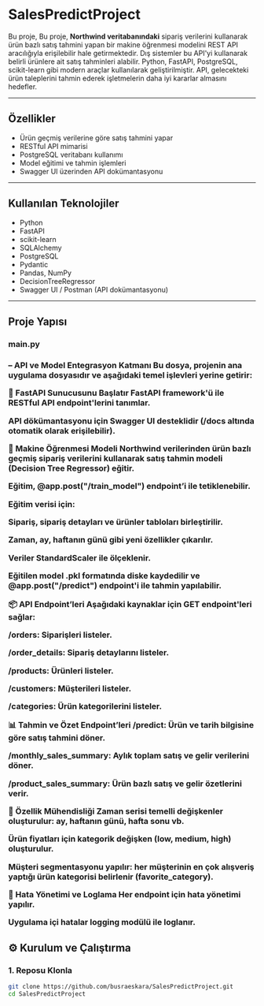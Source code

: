 # SalesPredictProject

Bu proje, Bu proje, **Northwind veritabanındaki** sipariş verilerini kullanarak ürün bazlı satış tahmini yapan bir makine öğrenmesi modelini REST API aracılığıyla erişilebilir hale getirmektedir. Dış sistemler bu API'yi kullanarak belirli ürünlere ait satış tahminleri alabilir. Python, FastAPI, PostgreSQL, scikit-learn gibi modern araçlar kullanılarak geliştirilmiştir. API, gelecekteki ürün taleplerini tahmin ederek işletmelerin daha iyi kararlar almasını hedefler.

---

## Özellikler

- Ürün geçmiş verilerine göre satış tahmini yapar  
- RESTful API mimarisi  
- PostgreSQL veritabanı kullanımı  
- Model eğitimi ve tahmin işlemleri  
- Swagger UI üzerinden API dokümantasyonu  

---

## Kullanılan Teknolojiler

- Python  
- FastAPI  
- scikit-learn  
- SQLAlchemy  
- PostgreSQL
- Pydantic
- Pandas, NumPy
- DecisionTreeRegressor
- Swagger UI / Postman (API dokümantasyonu)

---

## Proje Yapısı

<h3>main.py<h3>– API ve Model Entegrasyon Katmanı
Bu dosya, projenin ana uygulama dosyasıdır ve aşağıdaki temel işlevleri yerine getirir:

🚀 FastAPI Sunucusunu Başlatır
FastAPI framework'ü ile RESTful API endpoint'lerini tanımlar.

API dökümantasyonu için Swagger UI desteklidir (/docs altında otomatik olarak erişilebilir).

🧠 Makine Öğrenmesi Modeli
Northwind verilerinden ürün bazlı geçmiş sipariş verilerini kullanarak satış tahmin modeli (Decision Tree Regressor) eğitir.

Eğitim, @app.post("/train_model") endpoint’i ile tetiklenebilir.

Eğitim verisi için:

Sipariş, sipariş detayları ve ürünler tabloları birleştirilir.

Zaman, ay, haftanın günü gibi yeni özellikler çıkarılır.

Veriler StandardScaler ile ölçeklenir.

Eğitilen model .pkl formatında diske kaydedilir ve @app.post("/predict") endpoint'i ile tahmin yapılabilir.

📦 API Endpoint’leri
Aşağıdaki kaynaklar için GET endpoint'leri sağlar:

/orders: Siparişleri listeler.

/order_details: Sipariş detaylarını listeler.

/products: Ürünleri listeler.

/customers: Müşterileri listeler.

/categories: Ürün kategorilerini listeler.

📊 Tahmin ve Özet Endpoint’leri
/predict: Ürün ve tarih bilgisine göre satış tahmini döner.

/monthly_sales_summary: Aylık toplam satış ve gelir verilerini döner.

/product_sales_summary: Ürün bazlı satış ve gelir özetlerini verir.

🧱 Özellik Mühendisliği
Zaman serisi temelli değişkenler oluşturulur: ay, haftanın günü, hafta sonu vb.

Ürün fiyatları için kategorik değişken (low, medium, high) oluşturulur.

Müşteri segmentasyonu yapılır: her müşterinin en çok alışveriş yaptığı ürün kategorisi belirlenir (favorite_category).

🔐 Hata Yönetimi ve Loglama
Her endpoint için hata yönetimi yapılır.

Uygulama içi hatalar logging modülü ile loglanır.


## ⚙️ Kurulum ve Çalıştırma

### 1. Reposu Klonla

```bash
git clone https://github.com/busraeskara/SalesPredictProject.git
cd SalesPredictProject
